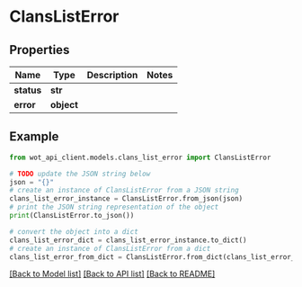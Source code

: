 # ClansListError


## Properties

Name | Type | Description | Notes
------------ | ------------- | ------------- | -------------
**status** | **str** |  | 
**error** | **object** |  | 

## Example

```python
from wot_api_client.models.clans_list_error import ClansListError

# TODO update the JSON string below
json = "{}"
# create an instance of ClansListError from a JSON string
clans_list_error_instance = ClansListError.from_json(json)
# print the JSON string representation of the object
print(ClansListError.to_json())

# convert the object into a dict
clans_list_error_dict = clans_list_error_instance.to_dict()
# create an instance of ClansListError from a dict
clans_list_error_from_dict = ClansListError.from_dict(clans_list_error_dict)
```
[[Back to Model list]](../README.md#documentation-for-models) [[Back to API list]](../README.md#documentation-for-api-endpoints) [[Back to README]](../README.md)


